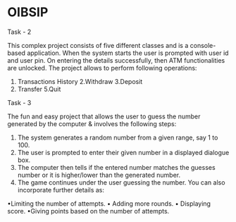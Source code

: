 # OIBSIP
Task - 2

This complex project consists of five different classes and is a console-based application. When the system starts the user is prompted with user id and user pin. On entering the details successfully, then ATM functionalities are unlocked. The project allows to perform following operations:
1. Transactions History
2.Withdraw
3.Deposit
4. Transfer
5.Quit

Task - 3

The fun and easy project that allows the user to guess the number generated by the computer & involves the following steps:
1. The system generates a random number from a given range, say 1 to 100.
2. The user is prompted to enter their given number in a displayed dialogue box.
3. The computer then tells if the entered number matches the guesses number or it is higher/lower than the generated number.
4. The game continues under the user guessing the number. You can also incorporate further details as:

•Limiting the number of attempts.
• Adding more rounds.
• Displaying score.
•Giving points based on the number of attempts.
